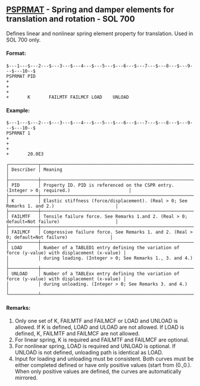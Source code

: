 ## [PSPRMAT](https://nexus.hexagon.com/documentationcenter/bundle/MSC_Nastran_2022.4/page/Nastran_Combined_Book/qrg/bulkp/TOC.PSPRMAT.xhtml) - Spring and damper elements for translation and rotation - SOL 700

Defines linear and nonlinear spring element property for translation. Used in SOL 700 only.

#### Format:

```nastran
$---1---$---2---$---3---$---4---$---5---$---6---$---7---$---8---$---9---$---10--$
PSPRMAT PID                                                             +       
+                                                                       +       
+       K       FAILMTF FAILMCF LOAD    UNLOAD                                  
```

#### Example:

```nastran
$---1---$---2---$---3---$---4---$---5---$---6---$---7---$---8---$---9---$---10--$
PSPRMAT 1                                                               +       
+                                                                       +       
+       20.0E3                                                                  
```

```text
┌───────────┬─────────────────────────────────────────────────────────────────────────────────────────────────┐
│ Describer │ Meaning                                                                                         │
├───────────┼─────────────────────────────────────────────────────────────────────────────────────────────────┤
│ PID       │ Property ID. PID is referenced on the CSPR entry. (Integer > 0; required.)                      │
├───────────┼─────────────────────────────────────────────────────────────────────────────────────────────────┤
│ K         │ Elastic stiffness (force/displacement). (Real > 0; See Remarks 1. and 2.)                       │
├───────────┼─────────────────────────────────────────────────────────────────────────────────────────────────┤
│ FAILMTF   │ Tensile failure force. See Remarks 1.and 2. (Real > 0; default=Not failure)                     │
├───────────┼─────────────────────────────────────────────────────────────────────────────────────────────────┤
│ FAILMCF   │ Compressive failure force. See Remarks 1. and 2. (Real > 0; default=Not failure)                │
├───────────┼─────────────────────────────────────────────────────────────────────────────────────────────────┤
│ LOAD      │ Number of a TABLED1 entry defining the variation of force (y-value) with displacement (x-value) │
│           │ during loading. (Integer > 0; See Remarks 1., 3. and 4.)                                        │
├───────────┼─────────────────────────────────────────────────────────────────────────────────────────────────┤
│ UNLOAD    │ Number of a TABLExx entry defining the variation of force (y-value) with displacement (x-value) │
│           │ during unloading. (Integer > 0; See Remarks 3. and 4.)                                          │
└───────────┴─────────────────────────────────────────────────────────────────────────────────────────────────┘
```

#### Remarks:

1. Only one set of K, FAILMTF and FAILMCF or LOAD and UNLOAD is allowed. If K is defined, LOAD and ULOAD are not allowed. If LOAD is defined, K, FAILMTF and FAILMCF are not allowed.
2. For linear spring, K is required and FAILMTF and FAILMCF are optional.
3. For nonlinear spring, LOAD is required and UNLOAD is optional. If UNLOAD is not defined, unloading path is identical as LOAD.
4. Input for loading and unloading must be consistent. Both curves must be either completed defined or have only positive values (start from (0.,0.). When only positive values are defined, the curves are automatically mirrored.
